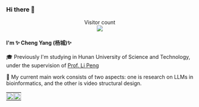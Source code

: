 ### Hi there 👋 

<p align="center"> 
  Visitor count<br>
  <img src="https://profile-counter.glitch.me/ychuest/count.svg" />
</p>

#### I'm ✨ Cheng Yang (杨城)✨ 

<!-- 🌱 I’m currently learning at [NUS LV lab](http://www.lv-nus.org), under the supervision of [Prof. Xinchao Wang](https://sites.google.com/site/sitexinchaowang/) -->

🎓 Previously I'm studying in Hunan University of Science and Technology, under the supervision of [Prof. Li Peng](https://faculty.hnust.edu.cn/pubtphp/jsjkxygcxy/1050047/chinese/)

🤔 My current main work consists of two aspects: one is research on LLMs in bioinformatics, and the other is video structural design.

<!-- 🎃 [[Personal Page]](https://ychuest.github.io/) \|
📫[[Google Scholar]](https://scholar.google.co.id/citations?user=jFUKS0oAAAAJ&hl=no) \|
💬[[Semantic Scholar]](https://www.semanticscholar.org/author/Xinyin-Ma/15532066) -->

<!-- <table width="100%">
  <tr>
    <td valign="middle" style="width: 45%;">
      <picture>
        <source 
          srcset="https://github-readme-stats.vercel.app/api?username=ychuest&show_icons=True&theme=transparent"
          media="(prefers-color-scheme: dark)" />
        <source
          srcset="https://github-readme-stats.vercel.app/api?username=ychuest&show_icons=true&theme=transparent"
          media="(prefers-color-scheme: light), (prefers-color-scheme: no-preference)" />
        <img 
          src="https://github-readme-stats.vercel.app/api?username=ychuest&show_icons=true&theme=transparent" 
          style="width: 100%; height: auto; display: block;" />
      </picture>
    </td>
    <td valign="middle" style="width: 55%;">
      <img 
        src="https://github-profile-trophy.vercel.app/?username=ychuest&no-frame=true&no-bg=false&margin-w=4&row=2&column=3&rank=S,AAA,AA,A,B" 
        style="width: 100%; height: auto; display: block;" />
    </td>
  </tr>
</table>
<br /> -->

<table width="100%">
  <tr>
    <td style="width: 50%; padding: 0;">
      <div style="width: 100%; height: 100%; display: flex; align-items: center; justify-content: center;">
        <picture>
          <source 
            srcset="https://github-readme-stats.vercel.app/api?username=ychuest&show_icons=True&theme=transparent"
            media="(prefers-color-scheme: dark)" />
          <source
            srcset="https://github-readme-stats.vercel.app/api?username=ychuest&show_icons=true&theme=transparent"
            media="(prefers-color-scheme: light), (prefers-color-scheme: no-preference)" />
          <img 
            src="https://github-readme-stats.vercel.app/api?username=ychuest&show_icons=true&theme=transparent" 
            style="width: 100%; height: 100%; object-fit: cover;" />
        </picture>
      </div>
    </td>
    <td style="width: 50%; padding: 0;">
      <img 
        src="https://github-profile-trophy.vercel.app/?username=ychuest&no-frame=true&no-bg=false&margin-w=4&row=2&column=3&rank=S,AAA,AA,A,B" 
        style="width: 100%; height: auto; display: block;" />
    </td>
  </tr>
</table>
<br />

